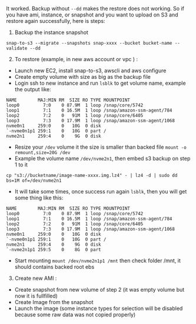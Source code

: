 It worked. Backup without `--dd` makes the restore does not working. So if you have ami, instance, or snapshot and you want to upload on S3 and restore again successfully, here is  steps:

1. Backup the instance snapshot
```
snap-to-s3 --migrate --snapshots snap-xxxx --bucket bucket-name --validate --dd
```

2. To restore (example, in new aws account or vpc ) :

- Launch new EC2, install snap-to-s3, awscli and aws configure
- Create empty volume with size as big as the backup file
- Login ssh to new instance and run `lsblk` to get volume name, example the output like:
```
NAME        MAJ:MIN RM  SIZE RO TYPE MOUNTPOINT
loop0         7:0    0 87.9M  1 loop /snap/core/5742
loop1         7:1    0 16.5M  1 loop /snap/amazon-ssm-agent/784
loop2         7:2    0   91M  1 loop /snap/core/6405
loop3         7:3    0 17.9M  1 loop /snap/amazon-ssm-agent/1068
nvme0n1     259:0    0   10G  0 disk
`-nvme0n1p1 259:1    0   10G  0 part /
nvme2n1     259:4    0    9G  0 disk
```

- Resize your `/dev` volume it the size is smaller than backed file `mount -o remount,size=20G /dev`
- Example the volume name `/dev/nvme2n1`, then embed s3 backup on step 1 to it
```
cp "s3://bucketname/image-name-xxxx.img.lz4" - | lz4 -d | sudo dd bs=1M of=/dev/nvme2n1
```

- It will take some times, once success run again `lsblk`, then you will get some thing like this:
```
NAME        MAJ:MIN RM  SIZE RO TYPE MOUNTPOINT
loop0         7:0    0 87.9M  1 loop /snap/core/5742
loop1         7:1    0 16.5M  1 loop /snap/amazon-ssm-agent/784
loop2         7:2    0   91M  1 loop /snap/core/6405
loop3         7:3    0 17.9M  1 loop /snap/amazon-ssm-agent/1068
nvme0n1     259:0    0   10G  0 disk
`-nvme0n1p1 259:1    0   10G  0 part /
nvme2n1     259:4    0    9G  0 disk
`-nvme2n1p1 259:5    0    8G  0 part
```

- Start mounting `mount /dev/nvme2n1p1 /mnt` then check folder /mnt, it should contains backed root ebs

3. Create new AMI :

- Create snapshot from new volume of step 2 (it was empty volume but now it is fullfilled)
- Create Image from the snapshot
- Launch the image (some instance types for selection will be disabled because some raw data was not copied properly)
